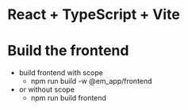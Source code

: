 # React + TypeScript + Vite

# Build the frontend
- build frontend with scope
  - npm run build -w @em_app/frontend
- or without scope
  - npm run build frontend
